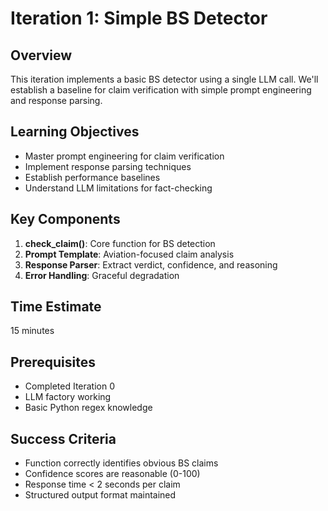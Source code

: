 # Iteration 1: Simple BS Detector

## Overview
This iteration implements a basic BS detector using a single LLM call. We'll establish a baseline for claim verification with simple prompt engineering and response parsing.

## Learning Objectives
- Master prompt engineering for claim verification
- Implement response parsing techniques
- Establish performance baselines
- Understand LLM limitations for fact-checking

## Key Components
1. **check_claim()**: Core function for BS detection
2. **Prompt Template**: Aviation-focused claim analysis
3. **Response Parser**: Extract verdict, confidence, and reasoning
4. **Error Handling**: Graceful degradation

## Time Estimate
15 minutes

## Prerequisites
- Completed Iteration 0
- LLM factory working
- Basic Python regex knowledge

## Success Criteria
- Function correctly identifies obvious BS claims
- Confidence scores are reasonable (0-100)
- Response time < 2 seconds per claim
- Structured output format maintained